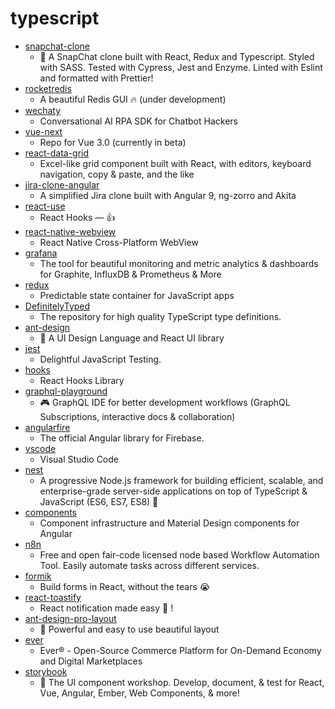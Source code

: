 # typescript
- [snapchat-clone](https://github.com/TowhidKashem/snapchat-clone)
  - 👻 A SnapChat clone built with React, Redux and Typescript. Styled with SASS. Tested with Cypress, Jest and Enzyme. Linted with Eslint and formatted with Prettier!
- [rocketredis](https://github.com/diego3g/rocketredis)
  - A beautiful Redis GUI 🔥 (under development)
- [wechaty](https://github.com/wechaty/wechaty)
  - Conversational AI RPA SDK for Chatbot Hackers
- [vue-next](https://github.com/vuejs/vue-next)
  - Repo for Vue 3.0 (currently in beta)
- [react-data-grid](https://github.com/adazzle/react-data-grid)
  - Excel-like grid component built with React, with editors, keyboard navigation, copy & paste, and the like
- [jira-clone-angular](https://github.com/trungk18/jira-clone-angular)
  - A simplified Jira clone built with Angular 9, ng-zorro and Akita
- [react-use](https://github.com/streamich/react-use)
  - React Hooks — 👍
- [react-native-webview](https://github.com/react-native-community/react-native-webview)
  - React Native Cross-Platform WebView
- [grafana](https://github.com/grafana/grafana)
  - The tool for beautiful monitoring and metric analytics & dashboards for Graphite, InfluxDB & Prometheus & More
- [redux](https://github.com/reduxjs/redux)
  - Predictable state container for JavaScript apps
- [DefinitelyTyped](https://github.com/DefinitelyTyped/DefinitelyTyped)
  - The repository for high quality TypeScript type definitions.
- [ant-design](https://github.com/ant-design/ant-design)
  - 🌈 A UI Design Language and React UI library
- [jest](https://github.com/facebook/jest)
  - Delightful JavaScript Testing.
- [hooks](https://github.com/alibaba/hooks)
  - React Hooks Library
- [graphql-playground](https://github.com/prisma-labs/graphql-playground)
  - 🎮 GraphQL IDE for better development workflows (GraphQL Subscriptions, interactive docs & collaboration)
- [angularfire](https://github.com/angular/angularfire)
  - The official Angular library for Firebase.
- [vscode](https://github.com/microsoft/vscode)
  - Visual Studio Code
- [nest](https://github.com/nestjs/nest)
  - A progressive Node.js framework for building efficient, scalable, and enterprise-grade server-side applications on top of TypeScript & JavaScript (ES6, ES7, ES8) 🚀
- [components](https://github.com/angular/components)
  - Component infrastructure and Material Design components for Angular
- [n8n](https://github.com/n8n-io/n8n)
  - Free and open fair-code licensed node based Workflow Automation Tool. Easily automate tasks across different services.
- [formik](https://github.com/formium/formik)
  - Build forms in React, without the tears 😭
- [react-toastify](https://github.com/fkhadra/react-toastify)
  - React notification made easy 🚀 !
- [ant-design-pro-layout](https://github.com/ant-design/ant-design-pro-layout)
  - 🌃 Powerful and easy to use beautiful layout
- [ever](https://github.com/ever-co/ever)
  - Ever® - Open-Source Commerce Platform for On-Demand Economy and Digital Marketplaces
- [storybook](https://github.com/storybookjs/storybook)
  - 📓 The UI component workshop. Develop, document, & test for React, Vue, Angular, Ember, Web Components, & more!
